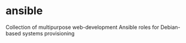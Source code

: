 # ansible
Collection of multipurpose web-development Ansible roles for Debian-based systems provisioning
